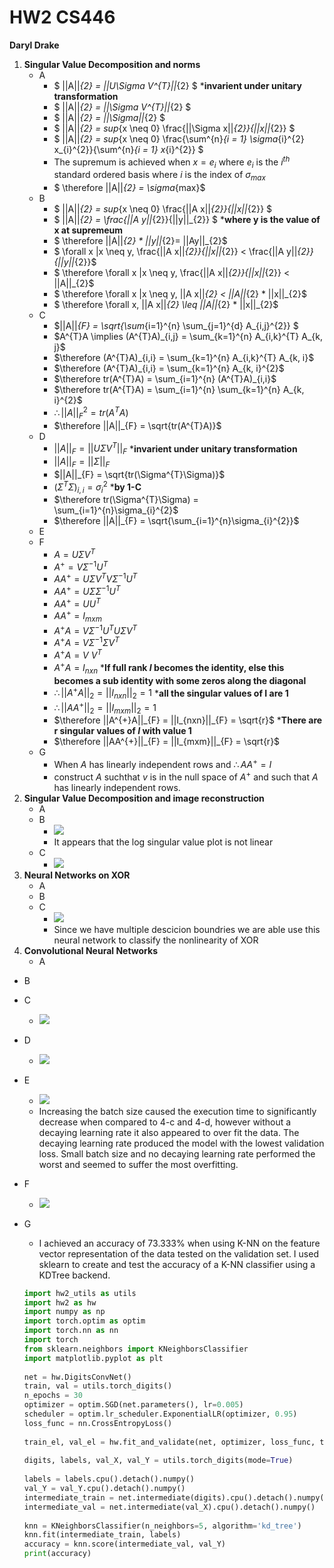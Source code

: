 # HW2 CS446
**Daryl Drake**


1. **Singular Value Decomposition and norms**
	* A  
		*	$ ||A||_{2} = ||U\Sigma V^{T}||_{2} $ ***invarient under unitary transformation** 
		*	$ ||A||_{2} = ||\Sigma V^{T}||_{2} $   
		*	$ ||A||_{2} = ||\Sigma||_{2} $  
		*	$ ||A||_{2} = sup_{x \neq 0} \frac{||\Sigma x||_{2}}{||x||_{2}} $  
		*	$ ||A||_{2} = sup_{x \neq 0} \frac{\sum^{n}_{i = 1} \sigma_{i}^{2} x_{i}^{2}}{\sum^{n}_{i = 1} x_{i}^{2}} $
		* The supremum is achieved when $x = e_{i}$ where $e_{i}$ is the $i^{th}$ standard ordered basis where $i$ is the index of $\sigma_{max}$
		* $ \therefore ||A||_{2} = \sigma_{max}$
   * B
   		*	$ ||A||_{2} = sup_{x \neq 0} \frac{||A x||_{2}}{||x||_{2}} $
   		* 	$ ||A||_{2} = \frac{||A y||_{2}}{||y||_{2}} $ ***where y is the value of x at supremeum**
   		*  $ \therefore ||A||_{2} * ||y||_{2}= ||Ay||_{2}$
   		*  $ \forall x |x \neq y,  \frac{||A x||_{2}}{||x||_{2}} < \frac{||A y||_{2}}{||y||_{2}}$
   		*  $ \therefore \forall x |x \neq y, \frac{||A x||_{2}}{||x||_{2}} < ||A||_{2}$
   		*  $ \therefore \forall x |x \neq y, ||A x||_{2} < ||A||_{2} * ||x||_{2}$
   		*  $ \therefore \forall x, ||A x||_{2} \leq ||A||_{2} * ||x||_{2}$
   * C
   		*  $||A||_{F} = \sqrt{\sum_{i=1}^{n} \sum_{j=1}^{d} A_{i,j}^{2}} $
   		*  $A^{T}A \implies (A^{T}A)_{i,j} = \sum_{k=1}^{n} A_{i,k}^{T} A_{k, j}$
   		*  $\therefore (A^{T}A)_{i,i} = \sum_{k=1}^{n} A_{i,k}^{T} A_{k, i}$
   		*  $\therefore (A^{T}A)_{i,i} = \sum_{k=1}^{n} A_{k, i}^{2}$
   		*  $\therefore tr(A^{T}A) = \sum_{i=1}^{n} (A^{T}A)_{i,i}$
   		*  $\therefore tr(A^{T}A) = \sum_{i=1}^{n} \sum_{k=1}^{n} A_{k, i}^{2}$
   		*  $\therefore ||A||_{F}^{2} = tr(A^{T}A)$
   		*  $\therefore ||A||_{F} = \sqrt{tr(A^{T}A)}$
   * D
   		*	$||A||_{F} = ||U \Sigma V^{T}||_{F}$ ***invarient under unitary transformation**
   		* 	$||A||_{F} = ||\Sigma||_{F}$ 
   		*  $||A||_{F} = \sqrt{tr(\Sigma^{T}\Sigma)}$
   		*  $(\Sigma^{T}\Sigma)_{i,i} = \sigma_{i}^{2}$ ***by 1-C**
   		*  $\therefore tr(\Sigma^{T}\Sigma) = \sum_{i=1}^{n}\sigma_{i}^{2}$
   		*  $\therefore ||A||_{F} = \sqrt{\sum_{i=1}^{n}\sigma_{i}^{2}}$
   * E
   * F
   		* $A = U\Sigma V^{T}$
   		* $A^{+} = V\Sigma^{-1} U^{T}$
   		* $AA^{+} = U\Sigma V^{T}V\Sigma^{-1} U^{T}$
   		* $AA^{+} = U\Sigma \Sigma^{-1} U^{T}$
   		* $AA^{+} = U U^{T}$
   		* $AA^{+} = I_{mxm}$
   		* $A^{+}A = V\Sigma^{-1} U^{T}U\Sigma V^{T}$
   		* $A^{+}A = V\Sigma^{-1} \Sigma V^{T}$
   		* $A^{+}A = V\ V^{T}$
   		* $A^{+}A = I_{nxn}$ ***If full rank $I$ becomes the identity, else this becomes a sub identity with some zeros along the diagonal**
   		* $\therefore ||A^{+}A||_{2} = ||I_{nxn}||_{2} = 1$ ***all the singular values of I are 1**
   		* $\therefore ||AA^{+}||_{2} = ||I_{mxm}||_{2} = 1$
   		* $\therefore ||A^{+}A||_{F} = ||I_{nxn}||_{F} = \sqrt{r}$ ***There are r singular values of $I$ with value 1** 
   		* $\therefore ||AA^{+}||_{F} = ||I_{mxm}||_{F} = \sqrt{r}$
   * G
   		* When $A$ has linearly independent rows and $\therefore AA^{+} = I$
   		* construct $A$ suchthat $v$ is in the null space of $A^{+}$ and such that $A$ has linearly independent rows. 
2. **Singular Value Decomposition and image reconstruction**
	* A
   * B
   		*	![](./2_b.png)
   		* It appears that the log singular value plot is not linear
   * C
   		*	![](./2_c.png)
3. **Neural Networks on XOR**
   * A
   * B
   * C
   		*	![](./3_c.png)
   		* Since we have multiple descicion boundries we are able use this neural network to classify the nonlinearity of XOR
4.	**Convolutional Neural Networks**	
	* A
   * B
   * C
   		*	![](./4_c.png)
   * D
   		*	![](./4_d.png)
   * E
   		*	![](./4_e.png)
   		* Increasing the batch size caused the execution time to significantly decrease when compared to 4-c and 4-d, however without a decaying learning rate it also appeared to over fit the data. The decaying learning rate produced the model with the lowest validation loss. Small batch size and no decaying learning rate performed the worst and seemed to suffer the most overfitting.
   * F
   		*	![](./4_f.png)
   * G		
   		* I achieved an accuracy of 73.333% when using K-NN on the feature vector representation of the data tested on the validation set. I used sklearn to create and test the accuracy of a K-NN classifier using a KDTree backend.
   		
   		
   		~~~python
		import hw2_utils as utils
		import hw2 as hw
		import numpy as np
		import torch.optim as optim
		import torch.nn as nn
		import torch
		from sklearn.neighbors import KNeighborsClassifier
		import matplotlib.pyplot as plt 
   			
		net = hw.DigitsConvNet()
		train, val = utils.torch_digits()
		n_epochs = 30
		optimizer = optim.SGD(net.parameters(), lr=0.005)
		scheduler = optim.lr_scheduler.ExponentialLR(optimizer, 0.95)
		loss_func = nn.CrossEntropyLoss()
			
		train_el, val_el = hw.fit_and_validate(net, optimizer, loss_func, train, val, n_epochs, batch_size=16, sch=scheduler)
			
		digits, labels, val_X, val_Y = utils.torch_digits(mode=True)
			
		labels = labels.cpu().detach().numpy()
		val_Y = val_Y.cpu().detach().numpy()
		intermediate_train = net.intermediate(digits).cpu().detach().numpy()
		intermediate_val = net.intermediate(val_X).cpu().detach().numpy()
			
		knn = KNeighborsClassifier(n_neighbors=5, algorithm='kd_tree')
		knn.fit(intermediate_train, labels)
		accuracy = knn.score(intermediate_val, val_Y) 
		print(accuracy)
		
   		~~~
   		
   



